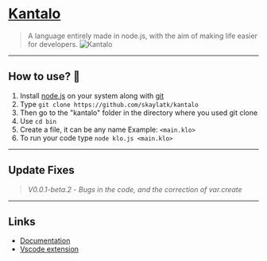 # [Kantalo](https://kantalo.kesug.com)
> A language entirely made in node.js, with the aim of making life easier for developers.
![Kantalo](./kantalo_o.jpeg)

---

## How to use? 🤔

1. Install [node.js](https://nodejs.org/) on your system along with [git](https://git-scm.com/downloads)
2. Type `git clone https://github.com/skaylatk/kantalo`
3. Then go to the "kantalo" folder in the directory where you used git clone
4. Use `cd bin`
5. Create a file, it can be any name Example: `<main.klo>`
6. To run your code type `node klo.js <main.klo>`

---
## Update Fixes

> *V0.0.1-beta.2* -  _Bugs in the code, and the correction of var.create_

---
## Links

- [Documentation](https://kantalo.kesug.com/?i=1)
- [Vscode extension](https://marketplace.visualstudio.com/items?itemName=Skaylatk.kantalo)
